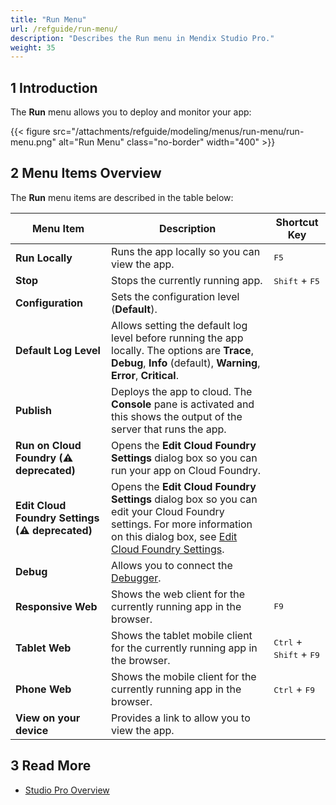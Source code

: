 ```yaml
---
title: "Run Menu"
url: /refguide/run-menu/
description: "Describes the Run menu in Mendix Studio Pro."
weight: 35
---
```


## 1 Introduction

The **Run** menu allows you to deploy and monitor your app:

{{< figure src="/attachments/refguide/modeling/menus/run-menu/run-menu.png" alt="Run Menu" class="no-border" width="400" >}}

## 2 Menu Items Overview 

The **Run** menu items are described in the table below:

| Menu Item | Description | Shortcut Key |
| --- | --- | --- |
| **Run Locally** | Runs the app locally so you can view the app. | <kbd>F5</kbd> |
| **Stop** | Stops the currently running app. | <kbd>Shift</kbd> + <kbd>F5</kbd> |
| **Configuration**               | Sets the configuration level (**Default**).                  |                                                    |
| **Default Log Level** | Allows setting the default log level before running the app locally. The options are **Trace**, **Debug**, **Info** (default), **Warning**, **Error**, **Critical**. |  |
| **Publish** | Deploys the app to cloud. The **Console** pane is activated and this shows the output of the server that runs the app. |  |
|**Run on Cloud Foundry (⚠ deprecated)**      | Opens the **Edit Cloud Foundry Settings** dialog box so you can run your app on Cloud Foundry. |  |
| **Edit Cloud Foundry Settings (⚠ deprecated)** | Opens the **Edit Cloud Foundry Settings** dialog box so you can edit your Cloud Foundry settings. For more information on this dialog box, see [Edit Cloud Foundry Settings](/refguide/edit-cloud-foundry-settings-dialog/). | |
| **Debug** | Allows you to connect the [Debugger](/refguide/view-menu/#debugger). | |
| **Responsive Web** | Shows the web client for the currently running app in the browser. | <kbd>F9</kbd> |
| **Tablet Web** | Shows the tablet mobile client for the currently running app in the browser. | <kbd>Ctrl</kbd> + <kbd>Shift</kbd> + <kbd>F9</kbd> |
| **Phone Web** | Shows the mobile client for the currently running app in the browser. | <kbd>Ctrl</kbd> + <kbd>F9</kbd> |
| **View on your device** | Provides a link to allow you to view the app. | |

## 3 Read More

* [Studio Pro Overview](/refguide/studio-pro-overview/)
